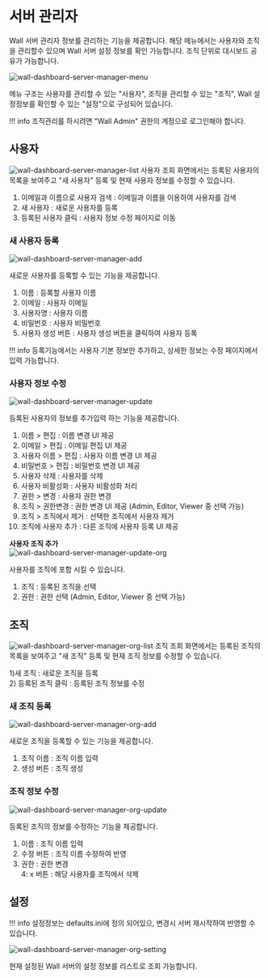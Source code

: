 # 서버 관리자
Wall 서버 관리자 정보를 관리하는 기능을 제공합니다. 해당 메뉴에서는 사용자와 조직을 관리할수 있으며 Wall 서버 설정 정보를 확인 가능합니다. 조직 단위로 대시보드 공유가 가능합니다.

![wall-dashboard-server-manager-menu](../../assets/images/wall-dashboard-server-manager-menu.png)

메뉴 구조는 사용자를 관리할 수 있는 "사용자", 조직을 관리할 수 있는 "조직", Wall 설정정보를 확인할 수 있는 "설정"으로 구성되어 있습니다.

!!! info
    조직관리를 하시려면 "Wall Admin" 권한의 계정으로 로그인해야 합니다.

## 사용자
![wall-dashboard-server-manager-list](../../assets/images/wall-dashboard-server-manager-list.png)
사용자 조회 화면에서는 등록된 사용자의 목록을 보여주고 "새 사용자" 등록 및 현재 사용자 정보를 수정할 수 있습니다.

1) 이메일과 이름으로 사용자 검색 : 이메일과 이름을 이용하여 사용자를 검색  
2) 새 사용자 : 새로운 사용자를 등록  
3) 등록된 사용자 클릭 : 사용자 정보 수정 페이지로 이동  

### 새 사용자 등록
![wall-dashboard-server-manager-add](../../assets/images/wall-dashboard-server-manager-add.png)

새로운 사용자를 등록할 수 있는 기능을 제공합니다.

1) 이름 : 등록할 사용자 이름  
2) 이메일 : 사용자 이메일  
3) 사용자명 : 사용자 이름  
4) 비밀번호 : 사용자 비밀번호  
5) 사용자 생성 버튼 : 사용자 생성 버튼을 클릭하여 사용자 등록

!!! info
    등록기능에서는 사용자 기본 정보만 추가하고, 상세한 정보는 수정 페이지에서 입력 가능합니다.

### 사용자 정보 수정
![wall-dashboard-server-manager-update](../../assets/images/wall-dashboard-server-manager-update.png)

등록된 사용자의 정보를 추가입력 하는 기능을 제공합니다.

1) 이름 > 편집 : 이름 변경 UI 제공  
2) 이메일 > 편집 : 이메일 편집 UI 제공  
3) 사용자 이름 > 편집 : 사용자 이름 변경 UI 제공  
4) 비밀번호 > 편집 : 비밀번호 변경 UI 제공  
5) 사용자 삭제 : 사용자를 삭제  
6) 사용자 비활성화 : 사용자 비활성화 처리  
7) 권한 > 변경 : 사용자 권한 변경  
8) 조직 > 권한변경 : 권한 변경 UI 제공 (Admin, Editor, Viewer  중 선택 가능)  
9) 조직 > 조직에서 제거 : 선택한 조직에서 사용자 제거  
10) 조직에 사용자 추가 : 다른 조직에 사용자 등록 UI 제공  

**사용자 조직 추가**  
![wall-dashboard-server-manager-update-org](../../assets/images/wall-dashboard-server-manager-update-org.png)

사용자를 조직에 포함 시킬 수 있습니다.

1) 조직 : 등록된 조직을 선택  
2) 권한 : 권한 선택  (Admin, Editor, Viewer  중 선택 가능)  

## 조직

![wall-dashboard-server-manager-org-list](../../assets/images/wall-dashboard-server-manager-org-list.png)
조직 조회 화면에서는 등록된 조직의 목록을 보여주고 "새 조직" 등록 및 현재 조직 정보를 수정할 수 있습니다.

1)새 조직 : 새로운 조직을 등록  
2) 등록된 조직 클릭 : 등록된 조직 정보를 수정  

### 새 조직 등록

![wall-dashboard-server-manager-org-add](../../assets/images/wall-dashboard-server-manager-org-add.png)

새로운 조직을 등록할 수 있는 기능을 제공합니다.

1) 조직 이름 : 조직 이름 입력  
2) 생성 버튼 : 조직 생성  

### 조직 정보 수정

![wall-dashboard-server-manager-org-update](../../assets/images/wall-dashboard-server-manager-org-update.png)

등록된 조직의 정보를 수정하는 기능을 제공합니다.

1) 이름 : 조직 이름 입력  
2) 수정 버튼 : 조직 이름 수정하여 반영  
3) 권한 : 권한 변경  
4: x 버튼 : 해당 사용자를 조직에서 삭제  

## 설정

!!! info
    설정정보는 defaults.ini에 정의 되어있으, 변경시 서버 재시작하여 반영할 수 있습니다.

![wall-dashboard-server-manager-org-setting](../../assets/images/wall-dashboard-server-manager-org-setting.png)

현재 설정된 Wall 서버의 설정 정보를 리스트로 조회 가능합니다.
